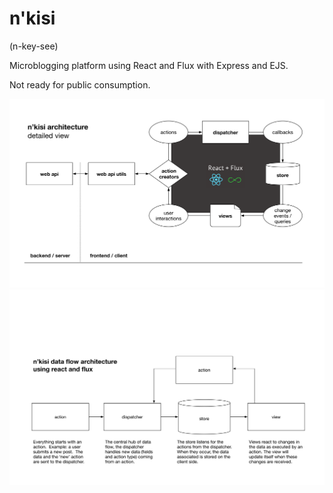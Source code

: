 # n'kisi

(n-key-see)

Microblogging platform using React and Flux with Express and EJS.

Not ready for public consumption.

![](/diagrams/nkisi-architecture.png)
![](/diagrams/nkisi-data-flow.png)

